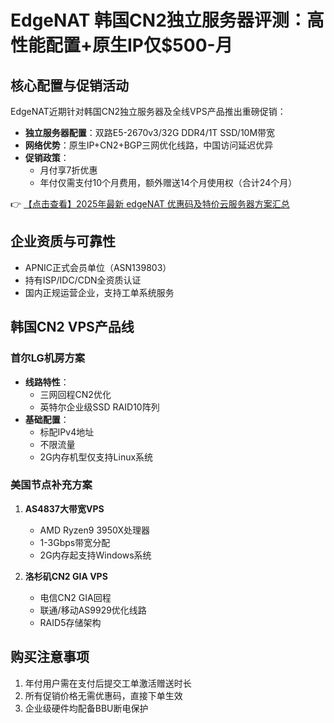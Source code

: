 # EdgeNAT 韩国CN2独立服务器评测：高性能配置+原生IP仅$500-月

## 核心配置与促销活动
EdgeNAT近期针对韩国CN2独立服务器及全线VPS产品推出重磅促销：
- **独立服务器配置**：双路E5-2670v3/32G DDR4/1T SSD/10M带宽
- **网络优势**：原生IP+CN2+BGP三网优化线路，中国访问延迟优异
- **促销政策**：
  - 月付享7折优惠
  - 年付仅需支付10个月费用，额外赠送14个月使用权（合计24个月）

👉 [【点击查看】2025年最新 edgeNAT 优惠码及特价云服务器方案汇总](https://bit.ly/edgenat)

## 企业资质与可靠性
- APNIC正式会员单位（ASN139803）
- 持有ISP/IDC/CDN全资质认证
- 国内正规运营企业，支持工单系统服务

## 韩国CN2 VPS产品线
### 首尔LG机房方案
- **线路特性**：
  - 三网回程CN2优化
  - 英特尔企业级SSD RAID10阵列
- **基础配置**：
  - 标配IPv4地址
  - 不限流量
  - 2G内存机型仅支持Linux系统

### 美国节点补充方案
1. **AS4837大带宽VPS**
   - AMD Ryzen9 3950X处理器
   - 1-3Gbps带宽分配
   - 2G内存起支持Windows系统

2. **洛杉矶CN2 GIA VPS**
   - 电信CN2 GIA回程
   - 联通/移动AS9929优化线路
   - RAID5存储架构

## 购买注意事项
1. 年付用户需在支付后提交工单激活赠送时长
2. 所有促销价格无需优惠码，直接下单生效
3. 企业级硬件均配备BBU断电保护